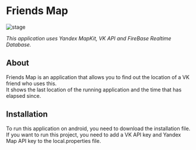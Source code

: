 # Friends Map
<img src="https://img.shields.io/badge/stage-pre%20release-green.svg" alt="stage"> 

_This application uses Yandex MapKit, VK API and FireBase Realtime Database._

## About

Friends Map is an application that allows you to find out the location of a VK friend who uses this.  
It shows the last location of the running application and the time that has elapsed since.

## Installation

To run this application on android, you need to download the installation file.  
If you want to run this project, you need to add a VK API key and Yandex Map API key to the local.properties file.  


